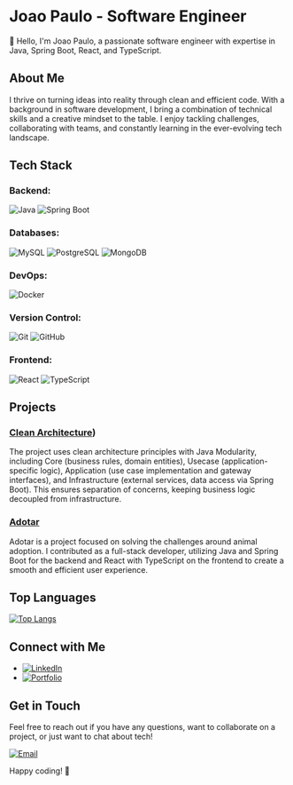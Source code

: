 # Joao Paulo - Software Engineer

👋 Hello, I'm Joao Paulo, a passionate software engineer with expertise in Java, Spring Boot, React, and TypeScript.

## About Me

I thrive on turning ideas into reality through clean and efficient code. With a background in software development, I bring a combination of technical skills and a creative mindset to the table. I enjoy tackling challenges, collaborating with teams, and constantly learning in the ever-evolving tech landscape.

## Tech Stack

### **Backend**:
![Java](https://skillicons.dev/icons?i=java) ![Spring Boot](https://skillicons.dev/icons?i=spring)

### **Databases**:
![MySQL](https://skillicons.dev/icons?i=mysql) ![PostgreSQL](https://skillicons.dev/icons?i=postgresql) ![MongoDB](https://skillicons.dev/icons?i=mongodb)

### **DevOps**:
![Docker](https://skillicons.dev/icons?i=docker)

### **Version Control**:
![Git](https://skillicons.dev/icons?i=git) ![GitHub](https://skillicons.dev/icons?i=github)

### **Frontend**:
![React](https://skillicons.dev/icons?i=react) ![TypeScript](https://skillicons.dev/icons?i=typescript)

## Projects

### [Clean Architecture](https://github.com/jpcchaves/clean-architecture))
The project uses clean architecture principles with Java Modularity, including Core (business rules, domain entities), Usecase (application-specific logic), Application (use case implementation and gateway interfaces), and Infrastructure (external services, data access via Spring Boot). This ensures separation of concerns, keeping business logic decoupled from infrastructure.

### [Adotar](https://github.com/jpcchaves/adotar-back)
Adotar is a project focused on solving the challenges around animal adoption. I contributed as a full-stack developer, utilizing Java and Spring Boot for the backend and React with TypeScript on the frontend to create a smooth and efficient user experience.

## Top Languages

[![Top Langs](https://github-readme-stats.vercel.app/api/top-langs/?username=jpcchaves&theme=tokyonight&exclude_repo=adotar-front,portfolio-nextjs,promise-all,chakraui-custom-components,quarkus-getting-started,shoppinglist-front,react-demos,invision-front,softreaming-backend,react-google-maps-api,materioui-empty,waiter-app)](https://github.com/jpcchaves)

## Connect with Me

- [![LinkedIn](https://img.shields.io/badge/linkedin-%230077B5.svg?style=for-the-badge&logo=linkedin&logoColor=white)](https://www.linkedin.com/in/joaopaulo-chaves/)
- [![Portfolio](https://img.shields.io/badge/Portfolio-%23000000.svg?style=for-the-badge&logo=firefox&logoColor=#FF7139)](https://jpcchaves-dev.netlify.app/)

## Get in Touch

Feel free to reach out if you have any questions, want to collaborate on a project, or just want to chat about tech!

[![Email](https://img.shields.io/badge/Email-D14836?style=for-the-badge&logo=gmail&logoColor=white)](mailto:jpcchaves@outlook.com)

Happy coding! 🚀
